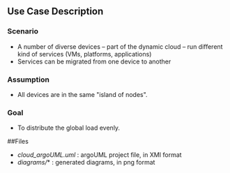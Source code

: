 ## Use Case Description
### Scenario
* A number of diverse devices – part of the dynamic cloud – run different kind of services (VMs, platforms, applications) 
* Services can be migrated from one device to another

### Assumption
* All devices are in the same "island of nodes".

### Goal
* To distribute the global load evenly.

##Files
* *cloud_argoUML.uml* : argoUML project file, in XMI format
* *diagrams/** : generated diagrams, in png format 
